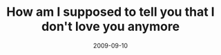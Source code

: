 ---
layout: base.njk
title : 'How am I supposed to tell you that I don&#39;t love you anymore' 
view_title : 'How am I supposed to tell you that I don&#39;t love you anymore' 
year : '2009' 
date : '2009-09-10' 
img_file : '/drawing/howamisupposedtotellyouthatidontloveyouanymore.png' 
html_file : 'howamisupposedtotellyouthatidontloveyouanymore' 
next_html : 'areyousure.html' 
year_order : '229' 
permalink : "title/{{html_file}}.html"
---